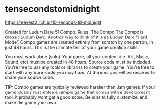 # tensecondstomidnight

https://reevest2.itch.io/10-seconds-till-midnight


Created for Ludum Dare 51 Compo. Rules:
The Compo
The Compo is Classic Ludum Dare. Another way to think of it is as Ludum Dare “Hard Mode”. Compo games are created entirely from scratch by one person, in just 48 hours. This is the ultimate test of your game creation skills.

You must work alone (solo).
Your game, all your content (i.e. Art, Music, Sound, etc) must be created in 48 hours.
Source code must be included.
You’re free to use any tools or libraries to create your game. You’re free to start with any base-code you may have. At the end, you will be required to share your source code.

TIP: Compo games are typically reviewed harsher than Jam games. If your game closely resembles a sample game that comes with a development tool, it probably wont get a good score. Be sure to fully customize, and make the game your own.
